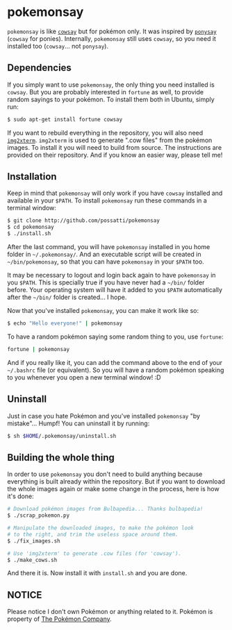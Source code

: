 pokemonsay
==========

`pokemonsay` is like [`cowsay`][cowsay] but for pokémon only. It was inspired by [`ponysay`][ponysay] (`cowsay` for ponies). Internally, `pokemonsay` still uses `cowsay`, so you need it installed too (`cowsay`... not `ponysay`).

## Dependencies

If you simply want to use `pokemonsay`, the only thing you need installed is `cowsay`. But you are probably interested in `fortune` as well, to provide random sayings to your pokémon. To install them both in Ubuntu, simply run:

```bash
$ sudo apt-get install fortune cowsay
```

If you want to rebuild everything in the repository, you will also need [`img2xterm`][img2xterm]. `img2xterm` is used to generate ".cow files" from the pokémon images. To install it you will need to build from source. The instructions are provided on their repository. And if you know an easier way, please tell me!

## Installation

Keep in mind that `pokemonsay` will only work if you have `cowsay` installed and available in your `$PATH`. To install `pokemonsay` run these commands in a terminal window:

```bash
$ git clone http://github.com/possatti/pokemonsay
$ cd pokemonsay
$ ./install.sh
```

After the last command, you will have `pokemonsay` installed in you home folder in `~/.pokemonsay/`. And an executable script will be created in `~/bin/pokemonsay`, so that you can have `pokemonsay` in your `$PATH` too.

It may be necessary to logout and login back again to have `pokemonsay` in you `$PATH`. This is specially true if you have never had a `~/bin/` folder before. Your operating system will have it added to you `$PATH` automatically after the `~/bin/` folder is created... I hope.

Now that you've installed `pokemonsay`, you can make it work like so:

```bash
$ echo "Hello everyone!" | pokemonsay
```

To have a random pokémon saying some random thing to you, use `fortune`:

```bash
fortune | pokemonsay
```

And if you really like it, you can add the command above to the end of your `~/.bashrc` file (or equivalent). So you will have a random pokémon speaking to you whenever you open a new terminal window! :D

## Uninstall

Just in case you hate Pokémon and you've installed `pokemonsay` "by mistake"... Humpf! You can uninstall it by running:

```bash
$ sh $HOME/.pokemonsay/uninstall.sh
```

## Building the whole thing

In order to use `pokemonsay` you don't need to build anything because everything is built already within the repository. But if you want to download the whole images again or make some change in the process, here is how it's done:

```bash
# Download pokémon images from Bulbapedia... Thanks bulbapedia!
$ ./scrap_pokemon.py

# Manipulate the downloaded images, to make the pokémon look
# to the right, and trim the useless space around them.
$ ./fix_images.sh

# Use 'img2xterm' to generate .cow files (for 'cowsay').
$ ./make_cows.sh
```

And there it is. Now install it with `install.sh` and you are done.

## NOTICE

Please notice I don't own Pokémon or anything related to it. Pokémon is property of [The Pokémon Company][the-pokemon-company].

[img2xterm]: https://github.com/rossy/img2xterm
[cowsay]: https://en.wikipedia.org/wiki/Cowsay
[ponysay]: https://github.com/erkin/ponysay
[the-pokemon-company]: https://en.wikipedia.org/wiki/The_Pok%C3%A9mon_Company
